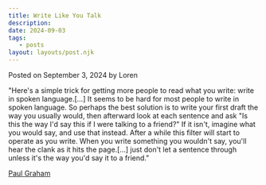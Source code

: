 ```yaml
---
title: Write Like You Talk
description:
date: 2024-09-03
tags:
   - posts
layout: layouts/post.njk
---
```


Posted on September 3, 2024 by Loren

"Here's a simple trick for getting more people to read what you write: write in spoken language.[…] It seems to be hard for most people to write in spoken language. So perhaps the best solution is to write your first draft the way you usually would, then afterward look at each sentence and ask "Is this the way I'd say this if I were talking to a friend?" If it isn't, imagine what you would say, and use that instead. After a while this filter will start to operate as you write. When you write something you wouldn't say, you'll hear the clank as it hits the page.[…] just don't let a sentence through unless it's the way you'd say it to a friend."

[Paul Graham](https://paulgraham.com/talk.html)
